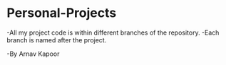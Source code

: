 # Personal-Projects

-All my project code is within different branches of the repository. 
-Each branch is named after the project. 


-By Arnav Kapoor
